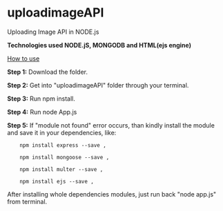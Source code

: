 # uploadimageAPI
Uploading Image API in NODE.js

<b>Technologies used NODE.jS, MONGODB and HTML(ejs engine)</b>

<u>How to use</u>

<b>Step 1:</b> Download the folder.

<b>Step 2:</b> Get into "uploadimageAPI" folder through your terminal.

<b>Step 3:</b> Run npm install.

<b>Step 4:</b> Run node App.js


<b>Step 5:</b> If "module not found" error occurs, than kindly install the module and save it in your dependencies, like:

 
        npm install express --save ,

        npm install mongoose --save ,
        
        npm install multer --save ,
        
        npm install ejs --save ,
        

After installing whole dependencies modules, just run back "node app.js" from terminal.
